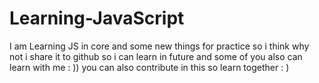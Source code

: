 # Learning-JavaScript
 I am Learning JS in core and some new things for practice so i think why not i share it to github so i can learn in future and some of you also can learn with me : )) you can also contribute in this so learn together : )
